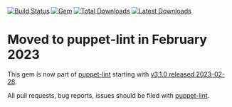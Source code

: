 [![Build Status](https://travis-ci.org/mmckinst/puppet-lint-legacy_facts-check.svg?branch=master)](https://travis-ci.org/mmckinst/puppet-lint-legacy_facts-check)
[![Gem](https://img.shields.io/gem/v/puppet-lint-legacy_facts-check.svg)](https://rubygems.org/gems/puppet-lint-legacy_facts-check)
[![Total Downloads](https://img.shields.io/gem/dt/puppet-lint-legacy_facts-check.svg)](https://rubygems.org/gems/puppet-lint-legacy_facts-check)
[![Latest Downloads](https://img.shields.io/gem/dtv/puppet-lint-legacy_facts-check.svg)](https://rubygems.org/gems/puppet-lint-legacy_facts-check)

# Moved to puppet-lint in February 2023

This gem is now part of
[puppet-lint](https://github.com/puppetlabs/puppet-lint/) starting with [v3.1.0
released
2023-02-28](https://github.com/puppetlabs/puppet-lint/blob/main/CHANGELOG.md#v310---2023-02-28).

All pull requests, bug reports, issues should be filed with
[puppet-lint](https://github.com/puppetlabs/puppet-lint/).
